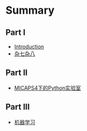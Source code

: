 # Summary

## Part I

* [Introduction](README.md)
* [杂七杂八](/测试部分/SUMMARY.md)

## Part II

* [MICAPS4下的Python实验室](/M4Python/SUMMARY.md)

## Part III

* [机器学习](part-iii/ji-qi-xue-xi.md)

